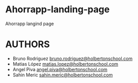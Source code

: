# Ahorrapp-landing-page


Ahorrapp langind page 


# AUTHORS
- Bruno	Rodriguez <bruno.rodriguez@holbertonschool.com>
- Matias López <matias.lopez@holbertonschool.com>
- Angel	Piva <angel.piva@holbertonschool.com>
- Sahin	Meric <sahin.meric@holbertonschool.com>